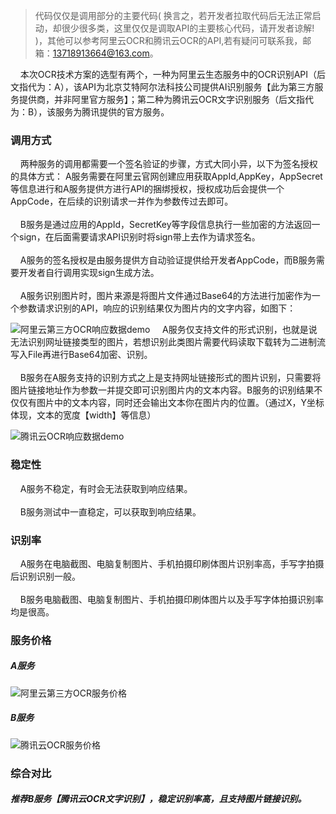 > 代码仅仅是调用部分的主要代码( 换言之，若开发者拉取代码后无法正常启动，却很少很多类，这里仅仅是调取API的主要核心代码，请开发者谅解! )，其他可以参考阿里云OCR和腾讯云OCR的API,若有疑问可联系我，邮箱：13718913664@163.com。

&nbsp;&nbsp;&nbsp;&nbsp;本次OCR技术方案的选型有两个，一种为阿里云生态服务中的OCR识别API（后文指代为：A），该API为北京艾特阿尔法科技公司提供AI识别服务【此为第三方服务提供商，并非阿里官方服务】；第二种为腾讯云OCR文字识别服务（后文指代为：B），该服务为腾讯提供的官方服务。
### 调用方式
&nbsp;&nbsp;&nbsp;&nbsp;两种服务的调用都需要一个签名验证的步骤，方式大同小异，以下为签名授权的具体方式：
A服务需要在阿里云官网创建应用获取AppId,AppKey，AppSecret等信息进行和A服务提供方进行API的捆绑授权，授权成功后会提供一个AppCode，在后续的识别请求一并作为参数传过去即可。<br/><br/>
&nbsp;&nbsp;&nbsp;&nbsp;B服务是通过应用的AppId，SecretKey等字段信息执行一些加密的方法返回一个sign，在后面需要请求API识别时将sign带上去作为请求签名。<br/><br/>
&nbsp;&nbsp;&nbsp;&nbsp;A服务的签名授权是由服务提供方自动验证提供给开发者AppCode，而B服务需要开发者自行调用实现sign生成方法。<br/><br/>
&nbsp;&nbsp;&nbsp;&nbsp;A服务识别图片时，图片来源是将图片文件通过Base64的方法进行加密作为一个参数请求识别的API，响应的识别结果仅为图片内的文字内容，如图下：<br/>

![阿里云第三方OCR响应数据demo](https://upload-images.jianshu.io/upload_images/2534116-14a5009112e5df22.png?imageMogr2/auto-orient/strip%7CimageView2/2/w/1240)
&nbsp;&nbsp;&nbsp;&nbsp;A服务仅支持文件的形式识别，也就是说无法识别网址链接类型的图片，若想识别此类图片需要代码读取下载转为二进制流写入File再进行Base64加密、识别。<br/><br/>
&nbsp;&nbsp;&nbsp;&nbsp;B服务在A服务支持的识别方式之上是支持网址链接形式的图片识别，只需要将图片链接地址作为参数一并提交即可识别图片内的文本内容。B服务的识别结果不仅仅有图片中的文本内容，同时还会输出文本你在图片内的位置。（通过X，Y坐标体现，文本的宽度【width】等信息）<br/>

![腾讯云OCR响应数据demo](https://upload-images.jianshu.io/upload_images/2534116-d52279af94da2824.png?imageMogr2/auto-orient/strip%7CimageView2/2/w/1240)

### 稳定性

&nbsp;&nbsp;&nbsp;&nbsp;A服务不稳定，有时会无法获取到响应结果。<br/><br/>
&nbsp;&nbsp;&nbsp;&nbsp;B服务测试中一直稳定，可以获取到响应结果。

### 识别率

&nbsp;&nbsp;&nbsp;&nbsp;A服务在电脑截图、电脑复制图片、手机拍摄印刷体图片识别率高，手写字拍摄后识别识别一般。<br/><br/>
&nbsp;&nbsp;&nbsp;&nbsp;B服务电脑截图、电脑复制图片、手机拍摄印刷体图片以及手写字体拍摄识别率均是很高。


### 服务价格
##### A服务
![阿里云第三方OCR服务价格](https://upload-images.jianshu.io/upload_images/2534116-7a8ee69390e5e587.png?imageMogr2/auto-orient/strip%7CimageView2/2/w/1240)
##### B服务
![腾讯云OCR服务价格](https://upload-images.jianshu.io/upload_images/2534116-0a4255cf328e976e.png?imageMogr2/auto-orient/strip%7CimageView2/2/w/1240)

### 综合对比
##### 推荐B服务【腾讯云OCR文字识别】，稳定识别率高，且支持图片链接识别。